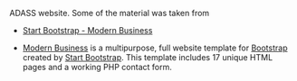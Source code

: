 ADASS website.  Some of the material was taken from 
* [Start Bootstrap - Modern Business](https://startbootstrap.com/template-overviews/modern-business/)

* [Modern Business](http://startbootstrap.com/template-overviews/modern-business/) is a multipurpose, full website template for [Bootstrap](http://getbootstrap.com/) created by [Start Bootstrap](http://startbootstrap.com/). This template includes 17 unique HTML pages and a working PHP contact form.

